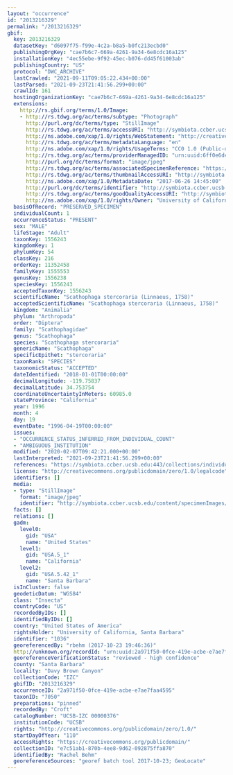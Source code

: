 ```yaml
---
layout: "occurrence"
id: "2013216329"
permalink: "/2013216329"
gbif:
  key: 2013216329
  datasetKey: "d6097f75-f99e-4c2a-b8a5-b0fc213ecbd0"
  publishingOrgKey: "cae7b6c7-669a-4261-9a34-6e8cdc16a125"
  installationKey: "4ec55ebe-9f92-45ec-b076-dd45f61003ab"
  publishingCountry: "US"
  protocol: "DWC_ARCHIVE"
  lastCrawled: "2021-09-11T09:05:22.434+00:00"
  lastParsed: "2021-09-23T21:41:56.299+00:00"
  crawlId: 161
  hostingOrganizationKey: "cae7b6c7-669a-4261-9a34-6e8cdc16a125"
  extensions:
    http://rs.gbif.org/terms/1.0/Image:
    - http://rs.tdwg.org/ac/terms/subtype: "Photograph"
      http://purl.org/dc/terms/type: "StillImage"
      http://rs.tdwg.org/ac/terms/accessURI: "http://symbiota.ccber.ucsb.edu/content/specimenImages/UCSB_IZC/UCSB-IZC00000/UCSB-IZC_00000376_1498513500_lg.jpg"
      http://ns.adobe.com/xap/1.0/rights/WebStatement: "http://creativecommons.org/publicdomain/zero/1.0/"
      http://rs.tdwg.org/ac/terms/metadataLanguage: "en"
      http://ns.adobe.com/xap/1.0/rights/UsageTerms: "CC0 1.0 (Public-domain)"
      http://rs.tdwg.org/ac/terms/providerManagedID: "urn:uuid:6ff0e6de-2cb8-4bca-b7ef-28cb18bdd00e"
      http://purl.org/dc/terms/format: "image/jpeg"
      http://rs.tdwg.org/ac/terms/associatedSpecimenReference: "https://symbiota.ccber.ucsb.edu:443/collections/individual/index.php?occid=1036"
      http://rs.tdwg.org/ac/terms/thumbnailAccessURI: "http://symbiota.ccber.ucsb.edu/content/specimenImages/UCSB_IZC/UCSB-IZC00000/UCSB-IZC_00000376_1498513500_tn.jpg"
      http://ns.adobe.com/xap/1.0/MetadataDate: "2017-06-26 14:45:00"
      http://purl.org/dc/terms/identifier: "http://symbiota.ccber.ucsb.edu/content/specimenImages/UCSB_IZC/UCSB-IZC00000/UCSB-IZC_00000376_1498513500_lg.jpg"
      http://rs.tdwg.org/ac/terms/goodQualityAccessURI: "http://symbiota.ccber.ucsb.edu/content/specimenImages/UCSB_IZC/UCSB-IZC00000/UCSB-IZC_00000376_1498513500.jpg"
      http://ns.adobe.com/xap/1.0/rights/Owner: "University of California, Santa Barbara"
  basisOfRecord: "PRESERVED_SPECIMEN"
  individualCount: 1
  occurrenceStatus: "PRESENT"
  sex: "MALE"
  lifeStage: "Adult"
  taxonKey: 1556243
  kingdomKey: 1
  phylumKey: 54
  classKey: 216
  orderKey: 11352458
  familyKey: 1555553
  genusKey: 1556238
  speciesKey: 1556243
  acceptedTaxonKey: 1556243
  scientificName: "Scathophaga stercoraria (Linnaeus, 1758)"
  acceptedScientificName: "Scathophaga stercoraria (Linnaeus, 1758)"
  kingdom: "Animalia"
  phylum: "Arthropoda"
  order: "Diptera"
  family: "Scathophagidae"
  genus: "Scathophaga"
  species: "Scathophaga stercoraria"
  genericName: "Scathophaga"
  specificEpithet: "stercoraria"
  taxonRank: "SPECIES"
  taxonomicStatus: "ACCEPTED"
  dateIdentified: "2018-01-01T00:00:00"
  decimalLongitude: -119.75837
  decimalLatitude: 34.753754
  coordinateUncertaintyInMeters: 60985.0
  stateProvince: "California"
  year: 1996
  month: 4
  day: 19
  eventDate: "1996-04-19T00:00:00"
  issues:
  - "OCCURRENCE_STATUS_INFERRED_FROM_INDIVIDUAL_COUNT"
  - "AMBIGUOUS_INSTITUTION"
  modified: "2020-02-07T09:42:21.000+00:00"
  lastInterpreted: "2021-09-23T21:41:56.299+00:00"
  references: "https://symbiota.ccber.ucsb.edu:443/collections/individual/index.php?occid=1036"
  license: "http://creativecommons.org/publicdomain/zero/1.0/legalcode"
  identifiers: []
  media:
  - type: "StillImage"
    format: "image/jpeg"
    identifier: "http://symbiota.ccber.ucsb.edu/content/specimenImages/UCSB_IZC/UCSB-IZC00000/UCSB-IZC_00000376_1498513500_lg.jpg"
  facts: []
  relations: []
  gadm:
    level0:
      gid: "USA"
      name: "United States"
    level1:
      gid: "USA.5_1"
      name: "California"
    level2:
      gid: "USA.5.42_1"
      name: "Santa Barbara"
  isInCluster: false
  geodeticDatum: "WGS84"
  class: "Insecta"
  countryCode: "US"
  recordedByIDs: []
  identifiedByIDs: []
  country: "United States of America"
  rightsHolder: "University of California, Santa Barbara"
  identifier: "1036"
  georeferencedBy: "rbehm (2017-10-23 19:46:36)"
  http://unknown.org/recordId: "urn:uuid:2a971f50-0fce-419e-acbe-e7ae7faa4595"
  georeferenceVerificationStatus: "reviewed - high confidence"
  county: "Santa Barbara"
  locality: "Davy Brown Canyon"
  collectionCode: "IZC"
  gbifID: "2013216329"
  occurrenceID: "2a971f50-0fce-419e-acbe-e7ae7faa4595"
  taxonID: "7050"
  preparations: "pinned"
  recordedBy: "Croft"
  catalogNumber: "UCSB-IZC 00000376"
  institutionCode: "UCSB"
  rights: "http://creativecommons.org/publicdomain/zero/1.0/"
  startDayOfYear: "110"
  accessRights: "https://creativecommons.org/publicdomain/"
  collectionID: "e7c51ab1-870b-4ee8-9d62-092875ffa870"
  identifiedBy: "Rachel Behm"
  georeferenceSources: "georef batch tool 2017-10-23; GeoLocate"
---
```

